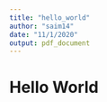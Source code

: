 ```yaml
---
title: "hello_world"
author: "saim14"
date: "11/1/2020"
output: pdf_document
---
```


# Hello World
